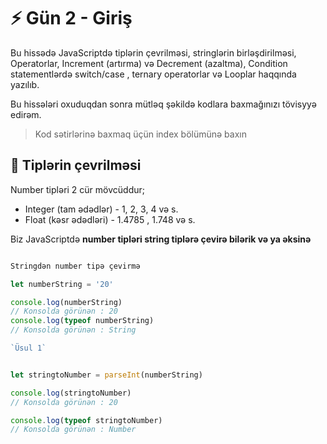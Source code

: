 # ⚡ Gün 2 - Giriş

Bu hissədə JavaScriptdə tiplərin çevrilməsi, stringlərin birləşdirilməsi, Operatorlar, Increment (artırma) və Decrement (azaltma), Condition statementlərdə switch/case , ternary operatorlar və Looplar haqqında yazılıb.

Bu hissələri oxuduqdan sonra mütləq şəkildə kodlara baxmağınızı tövisyyə edirəm.

> Kod sətirlərinə baxmaq üçün index bölümünə baxın

## 🔹 Tiplərin çevrilməsi

Number tipləri 2 cür mövcüddur;
- Integer (tam ədədlər) - 1, 2, 3, 4 və s.
- Float (kəsr ədədləri) - 1.4785 , 1.748 və s.

Biz JavaScriptdə **number tipləri string tiplərə çevirə bilərik və ya əksinə**


```javascript

Stringdən number tipə çevirmə

let numberString = '20'

console.log(numberString) 
// Konsolda görünən : 20 
console.log(typeof numberString) 
// Konsolda görünən : String

`Üsul 1`


let stringtoNumber = parseInt(numberString)

console.log(stringtoNumber)
// Konsolda görünən : 20

console.log(typeof stringtoNumber)
// Konsolda görünən : Number